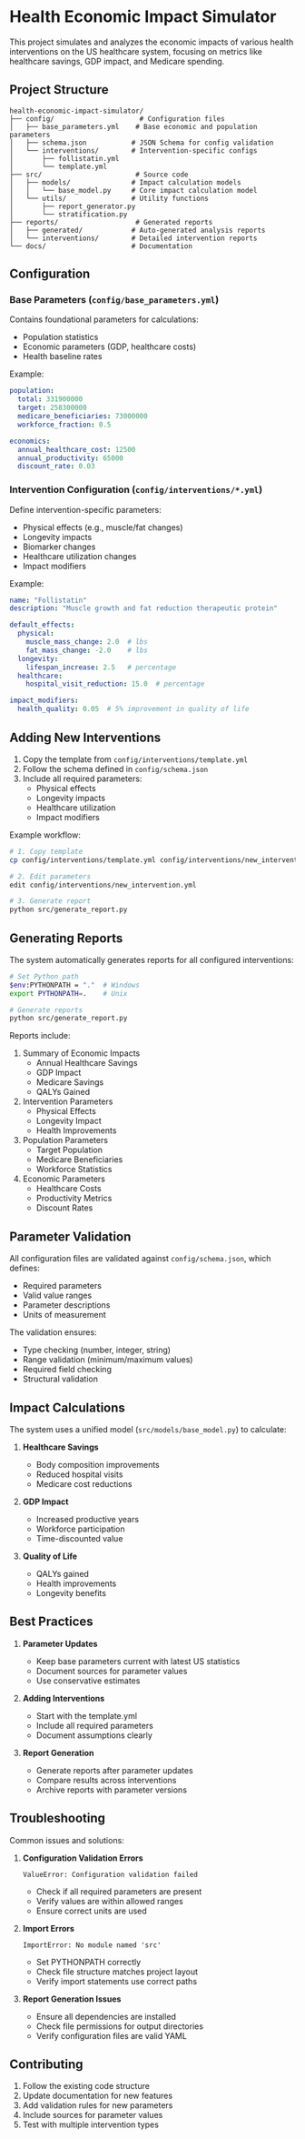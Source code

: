 # Health Economic Impact Simulator

This project simulates and analyzes the economic impacts of various health interventions on the US healthcare system, focusing on metrics like healthcare savings, GDP impact, and Medicare spending.

## Project Structure

```
health-economic-impact-simulator/
├── config/                     # Configuration files
│   ├── base_parameters.yml    # Base economic and population parameters
│   ├── schema.json           # JSON Schema for config validation
│   └── interventions/        # Intervention-specific configs
│       ├── follistatin.yml
│       └── template.yml
├── src/                       # Source code
│   ├── models/               # Impact calculation models
│   │   └── base_model.py     # Core impact calculation model
│   └── utils/                # Utility functions
│       ├── report_generator.py
│       └── stratification.py
├── reports/                   # Generated reports
│   ├── generated/            # Auto-generated analysis reports
│   └── interventions/        # Detailed intervention reports
└── docs/                     # Documentation
```

## Configuration

### Base Parameters (`config/base_parameters.yml`)
Contains foundational parameters for calculations:
- Population statistics
- Economic parameters (GDP, healthcare costs)
- Health baseline rates

Example:
```yaml
population:
  total: 331900000
  target: 258300000
  medicare_beneficiaries: 73000000
  workforce_fraction: 0.5

economics:
  annual_healthcare_cost: 12500
  annual_productivity: 65000
  discount_rate: 0.03
```

### Intervention Configuration (`config/interventions/*.yml`)
Define intervention-specific parameters:
- Physical effects (e.g., muscle/fat changes)
- Longevity impacts
- Biomarker changes
- Healthcare utilization changes
- Impact modifiers

Example:
```yaml
name: "Follistatin"
description: "Muscle growth and fat reduction therapeutic protein"

default_effects:
  physical:
    muscle_mass_change: 2.0  # lbs
    fat_mass_change: -2.0    # lbs
  longevity:
    lifespan_increase: 2.5   # percentage
  healthcare:
    hospital_visit_reduction: 15.0  # percentage

impact_modifiers:
  health_quality: 0.05  # 5% improvement in quality of life
```

## Adding New Interventions

1. Copy the template from `config/interventions/template.yml`
2. Follow the schema defined in `config/schema.json`
3. Include all required parameters:
   - Physical effects
   - Longevity impacts
   - Healthcare utilization
   - Impact modifiers

Example workflow:
```bash
# 1. Copy template
cp config/interventions/template.yml config/interventions/new_intervention.yml

# 2. Edit parameters
edit config/interventions/new_intervention.yml

# 3. Generate report
python src/generate_report.py
```

## Generating Reports

The system automatically generates reports for all configured interventions:

```bash
# Set Python path
$env:PYTHONPATH = "."  # Windows
export PYTHONPATH=.    # Unix

# Generate reports
python src/generate_report.py
```

Reports include:
1. Summary of Economic Impacts
   - Annual Healthcare Savings
   - GDP Impact
   - Medicare Savings
   - QALYs Gained
2. Intervention Parameters
   - Physical Effects
   - Longevity Impact
   - Health Improvements
3. Population Parameters
   - Target Population
   - Medicare Beneficiaries
   - Workforce Statistics
4. Economic Parameters
   - Healthcare Costs
   - Productivity Metrics
   - Discount Rates

## Parameter Validation

All configuration files are validated against `config/schema.json`, which defines:
- Required parameters
- Valid value ranges
- Parameter descriptions
- Units of measurement

The validation ensures:
- Type checking (number, integer, string)
- Range validation (minimum/maximum values)
- Required field checking
- Structural validation

## Impact Calculations

The system uses a unified model (`src/models/base_model.py`) to calculate:

1. **Healthcare Savings**
   - Body composition improvements
   - Reduced hospital visits
   - Medicare cost reductions

2. **GDP Impact**
   - Increased productive years
   - Workforce participation
   - Time-discounted value

3. **Quality of Life**
   - QALYs gained
   - Health improvements
   - Longevity benefits

## Best Practices

1. **Parameter Updates**
   - Keep base parameters current with latest US statistics
   - Document sources for parameter values
   - Use conservative estimates

2. **Adding Interventions**
   - Start with the template.yml
   - Include all required parameters
   - Document assumptions clearly

3. **Report Generation**
   - Generate reports after parameter updates
   - Compare results across interventions
   - Archive reports with parameter versions

## Troubleshooting

Common issues and solutions:

1. **Configuration Validation Errors**
   ```
   ValueError: Configuration validation failed
   ```
   - Check if all required parameters are present
   - Verify values are within allowed ranges
   - Ensure correct units are used

2. **Import Errors**
   ```
   ImportError: No module named 'src'
   ```
   - Set PYTHONPATH correctly
   - Check file structure matches project layout
   - Verify import statements use correct paths

3. **Report Generation Issues**
   - Ensure all dependencies are installed
   - Check file permissions for output directories
   - Verify configuration files are valid YAML

## Contributing

1. Follow the existing code structure
2. Update documentation for new features
3. Add validation rules for new parameters
4. Include sources for parameter values
5. Test with multiple intervention types 